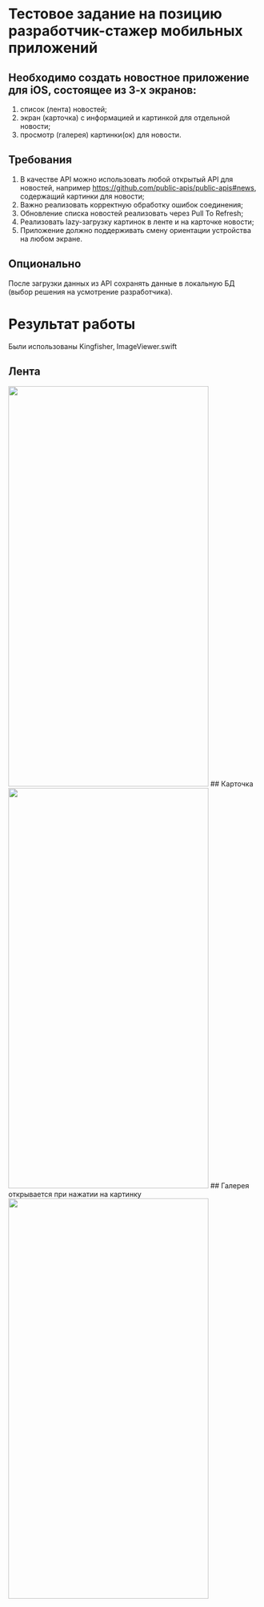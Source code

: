 # Тестовое задание на позицию разработчик-стажер мобильных приложений

## Необходимо создать новостное приложение для iOS, состоящее из 3-х экранов: 

1.	список (лента) новостей;
2.	экран (карточка) с информацией и картинкой для отдельной новости;
3.	просмотр (галерея) картинки(ок) для новости.


## Требования

1.	В качестве API можно использовать любой открытый API для новостей, например https://github.com/public-apis/public-apis#news, содержащий картинки для новости;
2.	Важно реализовать корректную обработку ошибок соединения;
3.	Обновление списка новостей реализовать через Pull To Refresh;
4.	Реализовать lazy-загрузку картинок в ленте и на карточке новости;
5.	Приложение должно поддерживать смену ориентации устройства на любом экране.


## Опционально

После загрузки данных из API сохранять данные в локальную БД (выбор решения на усмотрение разработчика).
# Результат работы
Были использованы Kingfisher, ImageViewer.swift
## Лента
<img src="https://user-images.githubusercontent.com/60616688/116003038-0e4e6c80-a605-11eb-8c2f-868759223c14.png" width="400" height="800">
## Карточка
<img src="https://user-images.githubusercontent.com/60616688/116003128-6c7b4f80-a605-11eb-9814-f0d1ee656bad.png" width="400" height="800">
## Галерея открывается при нажатии на картинку
<img src="https://user-images.githubusercontent.com/60616688/116003160-89178780-a605-11eb-94ea-42671d2dc9d4.png" width="400" height="800">

